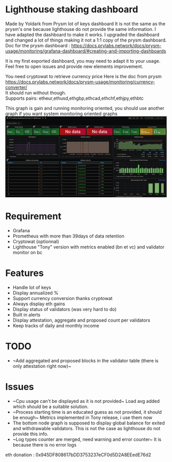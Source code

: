 # Lighthouse staking dashboard

Made by Yoldark from Prysm lot of keys dashboard
It is not the same as the prysm's one because lighthouse do not provide the same information. I have adapted the dashboard to make it works. I upgraded the dashboard and changed a lot of things making it not a 1:1 copy of the prysm dashboard.  
Doc for the prysm dashboard : https://docs.prylabs.network/docs/prysm-usage/monitoring/grafana-dashboard/#creating-and-importing-dashboards

It is my first exported dashboard, you may need to adapt it to your usage. Feel free to open issues and provide new elements improvement.

You need cryptowat to retrieve currency price Here is the doc from prysm https://docs.prylabs.network/docs/prysm-usage/monitoring/currency-converter/  
It should run without though.  
Supports pairs: etheur,ethusd,ethgbp,ethcad,ethchf,ethjpy,ethbtc

This graph is gain and running monitoring oriented, you should use another graph if you want system monitoring oriented graphs 
<img src=preview.PNG>

# Requirement
* Grafana
* Prometheus with more than 39days of data retention
* Cryptowat (optionnal)
* Lighthouse "Tony" version with metrics enabled (bn et vc)  and validator monitor on bc 

# Features
* Handle lot of keys
* Display annualized %
* Support currency conversion thanks cryptowat
* Always display eth gains
* Display status of validators (was very hard to do)
* Built in alerts
* Display attestation, aggregate and proposed count per validators
* Keep tracks of daily and monthly income

# TODO
* ~Add aggregated and proposed blocks in the validator table (there is only attestation right now)~

# Issues
* ~Cpu usage can't be displayed as it is not provided~ Load avg added which should be a suitable solution.
* ~Process starting time is an educated guess as not provided, it should be enough~ Metrics implemented in Tony release, i use them now
* The bottom node graph is supposed to display global balance for exited and withdrawable validators. This is not the case as lighthouse do not provide this info.
* ~Log types counter are merged, need warning and error counter~ It is because there is no error logs

eth donation : 0x945DF808617bDD3753237eCF0d5D2A8EEedE76d2  
